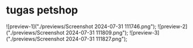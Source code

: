 # tugas petshop

![preview-1]("./previews/Screenshot 2024-07-31 111746.png");
![preview-2]("./previews/Screenshot 2024-07-31 111809.png");
![preview-3]("./previews/Screenshot 2024-07-31 111827.png");
